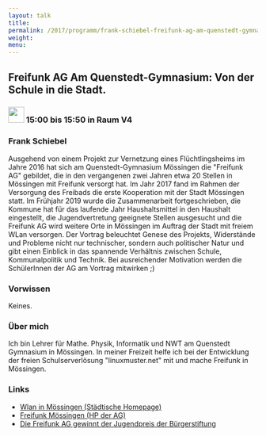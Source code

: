 ```yaml
---
layout: talk
title:
permalink: /2017/programm/frank-schiebel-freifunk-ag-am-quenstedt-gymnasium:-von-der-schule-in-die-stadt.-/
weight:
menu:
---
```

## Freifunk AG Am Quenstedt-Gymnasium: Von der Schule in die Stadt. 

### <img height = "32" src="../../../images/talk.svg"> 15:00 bis 15:50 in Raum V4

### Frank Schiebel

Ausgehend von einem Projekt zur Vernetzung eines Flüchtlingsheims im Jahre 2016 hat sich am Quenstedt-Gymnasium Mössingen die "Freifunk AG" gebildet, die in den vergangenen zwei Jahren etwa 20 Stellen in Mössingen mit Freifunk versorgt hat. Im Jahr 2017 fand im Rahmen der Versorgung des Freibads die erste Kooperation mit der Stadt Mössingen statt. Im Frühjahr 2019 wurde die Zusammenarbeit fortgeschrieben, die Kommune hat für das laufende Jahr Haushaltsmittel in den Haushalt eingestellt, die Jugendvertretung geeignete Stellen ausgesucht und die Freifunk AG wird weitere Orte in Mössingen im Auftrag der Stadt mit freiem WLan versorgen. Der Vortrag beleuchtet Genese des Projekts, Widerstände und Probleme nicht nur technischer, sondern auch politischer Natur und gibt einen Einblick in das spannende Verhältnis zwischen Schule, Kommunalpolitik und Technik.  Bei ausreichender Motivation werden die SchülerInnen der AG am Vortrag mitwirken ;)

### Vorwissen

Keines.

### Über mich

Ich bin Lehrer für Mathe. Physik, Informatik und NWT am Quenstedt Gymnasium in Mössingen. In meiner Freizeit helfe ich bei der Entwicklung der freien Schulserverlösung "linuxmuster.net" mit und mache Freifunk in Mössingen.

### Links

- <a href="https://www.moessingen.de/W-LAN" target="_blank">Wlan in Mössingen (Städtische Homepage)</a>
- <a href="https://freifunk-moessingen.de/" target="_blank">Freifunk Mössingen (HP der AG)</a>
- <a href="http://www.xn--brgerstiftung-mssingen-8hc3k.de/2018/07/04/jugendpreis-der-buergestiftung-moessingen-2018/" target="_blank">Die Freifunk AG gewinnt der Jugendpreis der Bürgerstiftung</a>